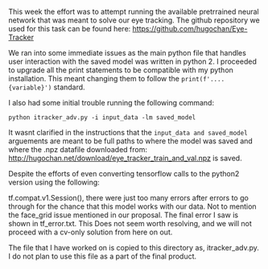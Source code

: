 This week the effort was to attempt running the available pretrrained neural network that was meant to solve our eye tracking. The github repository we used for this task can be found here: https://github.com/hugochan/Eye-Tracker

We ran into some immediate issues as the main python file that handles user interaction with the saved model was written in python 2. I proceeded to upgrade all the print statements to be compatible with my python installation. This meant changing them to follow the ```print(f'....{variable}')``` standard. 

I also had some initial trouble running the following command:

```
python itracker_adv.py -i input_data -lm saved_model
```

It wasnt clarified in the instructions that the ```input_data and saved_model``` arguements are meant to be full paths to where the model was saved and where the .npz datafile downloaded from: http://hugochan.net/download/eye_tracker_train_and_val.npz is saved. 

Despite the efforts of even converting tensorflow calls to the python2 version using the following:

tf.compat.v1.Session(), there were just too many errors after errors to go through for the chance that this model works with our data. Not to mention the face_grid issue mentioned in our proposal. The final error I saw is shown in tf_error.txt. This Does not seem worth resolving, and we will not proceed with a cv-only solution from here on out. 

The file that I have worked on is copied to this directory as, itracker_adv.py. I do not plan to use this file as a part of the final product. 